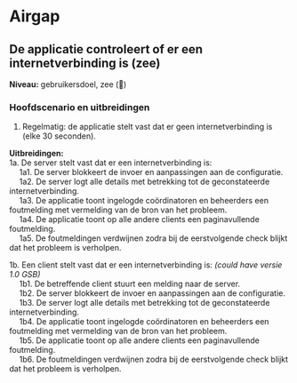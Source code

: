 # Airgap

## De applicatie controleert of er een internetverbinding is (zee)

__Niveau:__ gebruikersdoel, zee  (🌊)

### Hoofdscenario en uitbreidingen

1. Regelmatig: de applicatie stelt vast dat er geen internetverbinding is (elke 30 seconden).

__Uitbreidingen:__  
1a. De server stelt vast dat er een internetverbinding is:  
&emsp; 1a1. De server blokkeert de invoer en aanpassingen aan de configuratie.  
&emsp; 1a2. De server logt alle details met betrekking tot de geconstateerde internetverbinding.  
&emsp; 1a3. De applicatie toont ingelogde coördinatoren en beheerders een foutmelding met vermelding van de bron van het probleem.  
&emsp; 1a4. De applicatie toont op alle andere clients een paginavullende foutmelding.  
&emsp; 1a5. De foutmeldingen verdwijnen zodra bij de eerstvolgende check blijkt dat het probleem is verholpen.  

1b. Een client stelt vast dat er een internetverbinding is:  _(could have versie 1.0 GSB)_  
&emsp; 1b1. De betreffende client stuurt een melding naar de server.  
&emsp; 1b2. De server blokkeert de invoer en aanpassingen aan de configuratie.  
&emsp; 1b3. De server logt alle details met betrekking tot de geconstateerde internetverbinding.  
&emsp; 1b4. De applicatie toont ingelogde coördinatoren en beheerders een foutmelding met vermelding van de bron van het probleem.  
&emsp; 1b5. De applicatie toont op alle andere clients een paginavullende foutmelding.  
&emsp; 1b6. De foutmeldingen verdwijnen zodra bij de eerstvolgende check blijkt dat het probleem is verholpen.  
